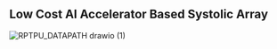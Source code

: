 ## Low Cost AI Accelerator Based Systolic Array     
![RPTPU_DATAPATH drawio (1)](https://github.com/user-attachments/assets/22e5f2e2-c289-44f0-9244-b5c615723f74)
